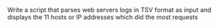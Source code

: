  Write a script that parses web servers logs in TSV format as input and displays the 11 hosts or IP addresses which did the most requests
